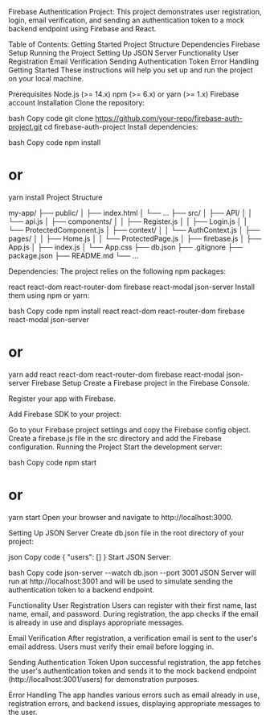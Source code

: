 Firebase Authentication Project:
This project demonstrates user registration, login, email verification, and sending an authentication token to a mock backend endpoint using Firebase and React.

Table of Contents:
Getting Started
Project Structure
Dependencies
Firebase Setup
Running the Project
Setting Up JSON Server
Functionality
User Registration
Email Verification
Sending Authentication Token
Error Handling
Getting Started
These instructions will help you set up and run the project on your local machine.

Prerequisites
Node.js (>= 14.x)
npm (>= 6.x) or yarn (>= 1.x)
Firebase account
Installation
Clone the repository:

bash
Copy code
git clone https://github.com/your-repo/firebase-auth-project.git
cd firebase-auth-project
Install dependencies:

bash
Copy code
npm install
# or
yarn install
Project Structure


my-app/
├── public/
│   ├── index.html
│   └── ...
├── src/
│   ├── API/
│   │   └── api.js
│   ├── components/
│   │   ├── Register.js
│   │   ├── Login.js
│   │   └── ProtectedComponent.js
│   ├── context/
│   │   └── AuthContext.js
│   ├── pages/
│   │   ├── Home.js
│   │   └── ProtectedPage.js
│   ├── firebase.js
│   ├── App.js
│   ├── index.js
│   └── App.css
├── db.json
├── .gitignore
├── package.json
├── README.md
└── ...


Dependencies:
The project relies on the following npm packages:

react
react-dom
react-router-dom
firebase
react-modal
json-server
Install them using npm or yarn:

bash
Copy code
npm install react react-dom react-router-dom firebase react-modal json-server
# or
yarn add react react-dom react-router-dom firebase react-modal json-server
Firebase Setup
Create a Firebase project in the Firebase Console.

Register your app with Firebase.

Add Firebase SDK to your project:

Go to your Firebase project settings and copy the Firebase config object.
Create a firebase.js file in the src directory and add the Firebase configuration.
Running the Project
Start the development server:

bash
Copy code
npm start
# or
yarn start
Open your browser and navigate to http://localhost:3000.

Setting Up JSON Server
Create db.json file in the root directory of your project:

json
Copy code
{
  "users": []
}
Start JSON Server:

bash
Copy code
json-server --watch db.json --port 3001
JSON Server will run at http://localhost:3001 and will be used to simulate sending the authentication token to a backend endpoint.

Functionality
User Registration
Users can register with their first name, last name, email, and password. During registration, the app checks if the email is already in use and displays appropriate messages.

Email Verification
After registration, a verification email is sent to the user's email address. Users must verify their email before logging in.

Sending Authentication Token
Upon successful registration, the app fetches the user's authentication token and sends it to the mock backend endpoint (http://localhost:3001/users) for demonstration purposes.

Error Handling
The app handles various errors such as email already in use, registration errors, and backend issues, displaying appropriate messages to the user.
